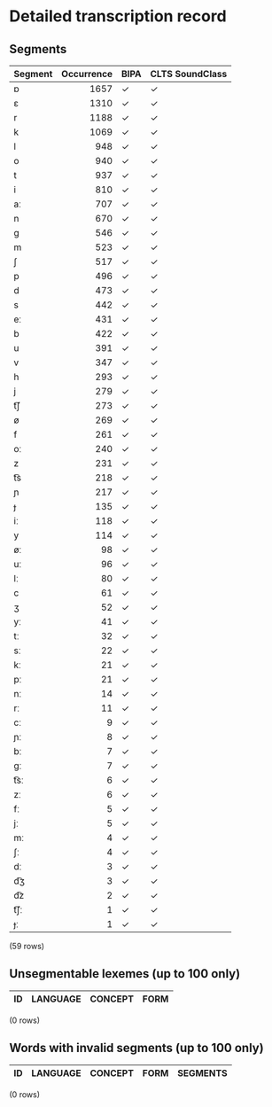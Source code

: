 
# Detailed transcription record

## Segments

| Segment | Occurrence | BIPA | CLTS SoundClass |
|:----------|-------------:|:-------|:------------------|
| ɒ | 1657 | ✓ | ✓ |
| ɛ | 1310 | ✓ | ✓ |
| r | 1188 | ✓ | ✓ |
| k | 1069 | ✓ | ✓ |
| l | 948 | ✓ | ✓ |
| o | 940 | ✓ | ✓ |
| t | 937 | ✓ | ✓ |
| i | 810 | ✓ | ✓ |
| aː | 707 | ✓ | ✓ |
| n | 670 | ✓ | ✓ |
| ɡ | 546 | ✓ | ✓ |
| m | 523 | ✓ | ✓ |
| ʃ | 517 | ✓ | ✓ |
| p | 496 | ✓ | ✓ |
| d | 473 | ✓ | ✓ |
| s | 442 | ✓ | ✓ |
| eː | 431 | ✓ | ✓ |
| b | 422 | ✓ | ✓ |
| u | 391 | ✓ | ✓ |
| v | 347 | ✓ | ✓ |
| h | 293 | ✓ | ✓ |
| j | 279 | ✓ | ✓ |
| t͡ʃ | 273 | ✓ | ✓ |
| ø | 269 | ✓ | ✓ |
| f | 261 | ✓ | ✓ |
| oː | 240 | ✓ | ✓ |
| z | 231 | ✓ | ✓ |
| t͡s | 218 | ✓ | ✓ |
| ɲ | 217 | ✓ | ✓ |
| ɟ | 135 | ✓ | ✓ |
| iː | 118 | ✓ | ✓ |
| y | 114 | ✓ | ✓ |
| øː | 98 | ✓ | ✓ |
| uː | 96 | ✓ | ✓ |
| lː | 80 | ✓ | ✓ |
| c | 61 | ✓ | ✓ |
| ʒ | 52 | ✓ | ✓ |
| yː | 41 | ✓ | ✓ |
| tː | 32 | ✓ | ✓ |
| sː | 22 | ✓ | ✓ |
| kː | 21 | ✓ | ✓ |
| pː | 21 | ✓ | ✓ |
| nː | 14 | ✓ | ✓ |
| rː | 11 | ✓ | ✓ |
| cː | 9 | ✓ | ✓ |
| ɲː | 8 | ✓ | ✓ |
| bː | 7 | ✓ | ✓ |
| ɡː | 7 | ✓ | ✓ |
| t͡sː | 6 | ✓ | ✓ |
| zː | 6 | ✓ | ✓ |
| fː | 5 | ✓ | ✓ |
| jː | 5 | ✓ | ✓ |
| mː | 4 | ✓ | ✓ |
| ʃː | 4 | ✓ | ✓ |
| dː | 3 | ✓ | ✓ |
| d͡ʒ | 3 | ✓ | ✓ |
| d͡z | 2 | ✓ | ✓ |
| t͡ʃː | 1 | ✓ | ✓ |
| ɟː | 1 | ✓ | ✓ |

(59 rows)



## Unsegmentable lexemes (up to 100 only)

| ID | LANGUAGE | CONCEPT | FORM |
|------|------------|-----------|--------|

(0 rows)



## Words with invalid segments (up to 100 only)

| ID | LANGUAGE | CONCEPT | FORM | SEGMENTS |
|------|------------|-----------|--------|------------|

(0 rows)



